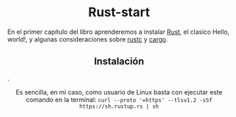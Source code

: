 <h1 align="center">Rust-start</h1>
<p>
  En el primer capítulo del libro aprenderemos a instalar <a href="https://www.rust-lang.org/es">Rust</a>, el clasico Hello, world!, y algunas consideraciones sobre <a href="https://www.rust-lang.org/es">rustc</a> y <a href="https://www.rust-lang.org/es">cargo</a>.
<h2 align="center">Instalación</h2>.
<p align="center">
  Es sencilla, en mi caso, como usuario de Linux basta con ejecutar este comando en la terminal:
<code>curl --proto '=https' --tlsv1.2 -sSf https://sh.rustup.rs | sh</code>
</p>
